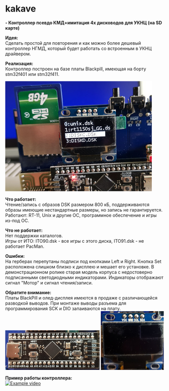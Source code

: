 # kakave
<B>- Контроллер псевдо КМД+имитация 4х дисководов для УКНЦ (на SD карте)</B></Br>

<B>Идея:</B></Br>
Сделать простой для повторения и как можно более дешевый контроллер НГМД, который будет работать со встроенным в УКНЦ драйвером.

<B>Реализация:</B></Br>
Контроллер построен на базе платы Blackpill, имеющая на борту stm32f401 или stm32f411.

![alt text](photo/example1.jpeg "Kakave")

<B>Что работает:</B></Br>
Чтение/запись с образов DSK размером 800 кБ, поддерживаются образы имеющие нестандартные размеры, но запись не гарантируется.
Работают: RT-11, Unix и другие ОС, программное обеспечение и игры из-под ОС.

<B>Что не работает:</B></Br>
Нет поддержки каталогов.</Br>
Игры от ИТО: ITO90.dsk - все игры с этого диска, ITO91.dsk - не работает PacMan.

<B>Ошибки:</B></Br>
На герберах перепутаны подписи под кнопками Left и Right. Кнопка Set расположена слишком близко к дисплею и мешает его установке.
В демонстрационном ролике старая модель корпуса с недостоверно подписанными светодиодными индикаторами. Индикаторы отображают сигнал "Мотор" и сигнал чтения/записи.

<B>Обратите внимание:</B></Br>
Платы BlackPill и олед-дисплея имеются в продаже с различающейся разводкой выводов.
При монтаже выводы разъема для программирования SCK и DIO запаиваются на плату.</Br>
<img src="photo/blackpill.jpg" alt="blackpill" width="300"/>
<img src="photo/oled.jpeg" alt="blackpill" width="200"/>

<B>Пример работы контроллера:</B></Br>
[![Example video](https://img.youtube.com/vi/BQEt_0jdZwQ/0.jpg)](https://youtu.be/BQEt_0jdZwQ "Example video")
